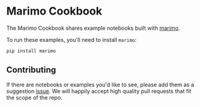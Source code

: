 # Marimo Cookbook

The Marimo Cookbook shares example notebooks built with [marimo](https://marimo.io/).

To run these examples, you'll need to install `marimo`:

```sh
pip install marimo
```

## Contributing

If there are notebooks or examples you'd like to see, please add them as a suggestion [issue](https://github.com/marimo-team/cookbook/issues). We will happily accept high quality pull requests that fit the scope of the repo.
